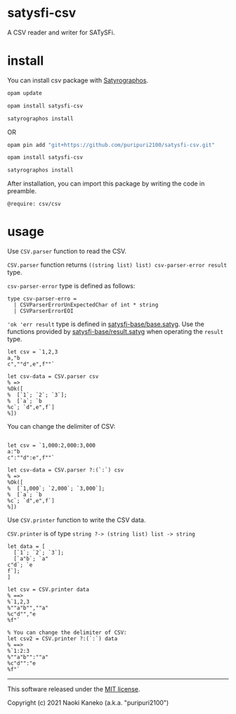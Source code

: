 # satysfi-csv

A CSV reader and writer for SATySFi.


# install


You can install csv package with [Satyrographos](https://github.com/na4zagin3/satyrographos).


```sh
opam update

opam install satysfi-csv

satyrographos install
```

OR

```sh
opam pin add "git+https://github.com/puripuri2100/satysfi-csv.git"

opam install satysfi-csv

satyrographos install
```


After installation, you can import this package by writing the code in preamble.

```
@require: csv/csv
```


# usage

Use `CSV.parser` function to read the CSV.

`CSV.parser` function returns `((string list) list) csv-parser-error result` type.

`csv-parser-error` type is defined as follows:

```
type csv-parser-erro =
  | CSVParserErrorUnExpectedChar of int * string
  | CSVParserErrorEOI
```

`'ok 'err result` type is defined in [satysfi-base/base.satyg](https://github.com/nyuichi/satysfi-base/blob/master/src/base.satyg#L49). Use the functions provided by [satysfi-base/result.satyg](https://github.com/nyuichi/satysfi-base/blob/master/src/result.satyg) when operating the `result` type.


```
let csv = `1,2,3
a,"b
c",""d",e",f""`

let csv-data = CSV.parser csv
% =>
%Ok([
%  [`1`; `2`; `3`];
%  [`a`; `b
%c`; `d",e",f`]
%])
```

You can change the delimiter of CSV:

```

let csv = `1,000:2,000:3,000
a:"b
c":""d":e",f""`

let csv-data = CSV.parser ?:(`:`) csv
% =>
%Ok([
%  [`1,000`; `2,000`; `3,000`];
%  [`a`; `b
%c`; `d",e",f`]
%])
```


Use `CSV.printer` function to write the CSV data.

`CSV.printer` is of type `string ?-> (string list) list -> string`

```
let data = [
  [`1`; `2`; `3`];
  [`a"b`; `a"
c"d`; `e
f`];
]

let csv = CSV.printer data
% ==>
%`1,2,3
%""a"b"",""a"
%c"d"","e
%f"`

% You can change the delimiter of CSV:
let csv2 = CSV.printer ?:(`:`) data
% ==>
%`1:2:3
%""a"b"":""a"
%c"d"":"e
%f"`
```

---

This software released under the [MIT license](https://github.com/puripuri2100/satysfi-csv/blob/master/LICENSE).

Copyright (c) 2021 Naoki Kaneko (a.k.a. "puripuri2100")

